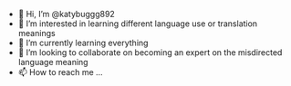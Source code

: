 - 👋 Hi, I’m @katybuggg892
- 👀 I’m interested in learning different language use or translation meanings 
- 🌱 I’m currently learning everything 
- 💞️ I’m looking to collaborate on becoming an expert on the misdirected language meaning 
- 📫 How to reach me ...

<!---
katybuggg892/katybuggg892 is a ✨ special ✨ repository because its `README.md` (this file) appears on your GitHub profile.
You can click the Preview link to take a look at your changes.
--->

